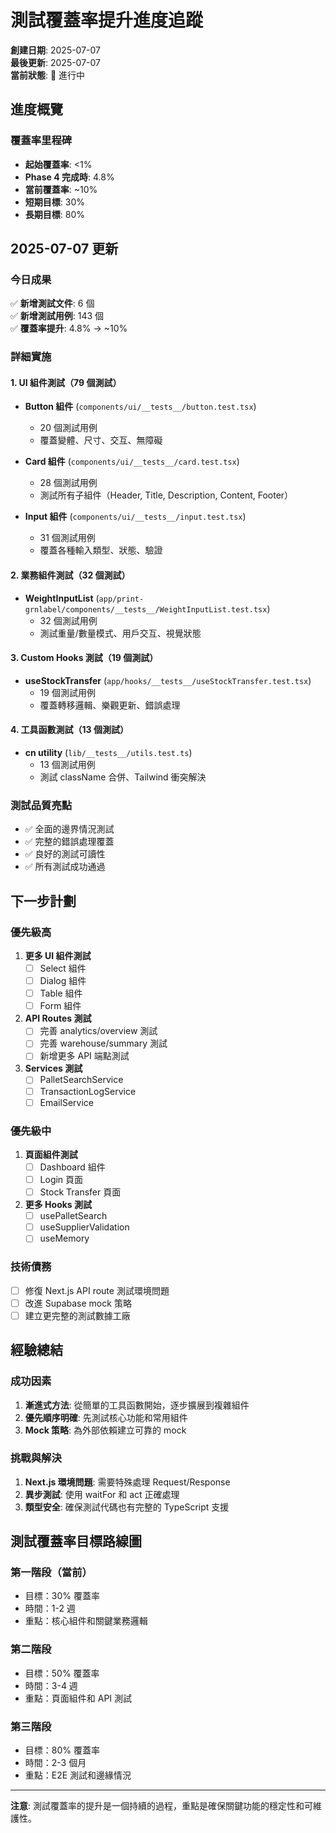 # 測試覆蓋率提升進度追蹤

**創建日期**: 2025-07-07  
**最後更新**: 2025-07-07  
**當前狀態**: 🚀 進行中

## 進度概覽

### 覆蓋率里程碑
- **起始覆蓋率**: <1%
- **Phase 4 完成時**: 4.8%
- **當前覆蓋率**: ~10%
- **短期目標**: 30%
- **長期目標**: 80%

## 2025-07-07 更新

### 今日成果
✅ **新增測試文件**: 6 個  
✅ **新增測試用例**: 143 個  
✅ **覆蓋率提升**: 4.8% → ~10%

### 詳細實施

#### 1. UI 組件測試（79 個測試）
- **Button 組件** (`components/ui/__tests__/button.test.tsx`)
  - 20 個測試用例
  - 覆蓋變體、尺寸、交互、無障礙
  
- **Card 組件** (`components/ui/__tests__/card.test.tsx`)
  - 28 個測試用例
  - 測試所有子組件（Header, Title, Description, Content, Footer）
  
- **Input 組件** (`components/ui/__tests__/input.test.tsx`)
  - 31 個測試用例
  - 覆蓋各種輸入類型、狀態、驗證

#### 2. 業務組件測試（32 個測試）
- **WeightInputList** (`app/print-grnlabel/components/__tests__/WeightInputList.test.tsx`)
  - 32 個測試用例
  - 測試重量/數量模式、用戶交互、視覺狀態

#### 3. Custom Hooks 測試（19 個測試）
- **useStockTransfer** (`app/hooks/__tests__/useStockTransfer.test.tsx`)
  - 19 個測試用例
  - 覆蓋轉移邏輯、樂觀更新、錯誤處理

#### 4. 工具函數測試（13 個測試）
- **cn utility** (`lib/__tests__/utils.test.ts`)
  - 13 個測試用例
  - 測試 className 合併、Tailwind 衝突解決

### 測試品質亮點
- ✅ 全面的邊界情況測試
- ✅ 完整的錯誤處理覆蓋
- ✅ 良好的測試可讀性
- ✅ 所有測試成功通過

## 下一步計劃

### 優先級高
1. **更多 UI 組件測試**
   - [ ] Select 組件
   - [ ] Dialog 組件
   - [ ] Table 組件
   - [ ] Form 組件

2. **API Routes 測試**
   - [ ] 完善 analytics/overview 測試
   - [ ] 完善 warehouse/summary 測試
   - [ ] 新增更多 API 端點測試

3. **Services 測試**
   - [ ] PalletSearchService
   - [ ] TransactionLogService
   - [ ] EmailService

### 優先級中
1. **頁面組件測試**
   - [ ] Dashboard 組件
   - [ ] Login 頁面
   - [ ] Stock Transfer 頁面

2. **更多 Hooks 測試**
   - [ ] usePalletSearch
   - [ ] useSupplierValidation
   - [ ] useMemory

### 技術債務
- [ ] 修復 Next.js API route 測試環境問題
- [ ] 改進 Supabase mock 策略
- [ ] 建立更完整的測試數據工廠

## 經驗總結

### 成功因素
1. **漸進式方法**: 從簡單的工具函數開始，逐步擴展到複雜組件
2. **優先順序明確**: 先測試核心功能和常用組件
3. **Mock 策略**: 為外部依賴建立可靠的 mock

### 挑戰與解決
1. **Next.js 環境問題**: 需要特殊處理 Request/Response
2. **異步測試**: 使用 waitFor 和 act 正確處理
3. **類型安全**: 確保測試代碼也有完整的 TypeScript 支援

## 測試覆蓋率目標路線圖

### 第一階段（當前）
- 目標：30% 覆蓋率
- 時間：1-2 週
- 重點：核心組件和關鍵業務邏輯

### 第二階段
- 目標：50% 覆蓋率
- 時間：3-4 週
- 重點：頁面組件和 API 測試

### 第三階段
- 目標：80% 覆蓋率
- 時間：2-3 個月
- 重點：E2E 測試和邊緣情況

---

**注意**: 測試覆蓋率的提升是一個持續的過程，重點是確保關鍵功能的穩定性和可維護性。
